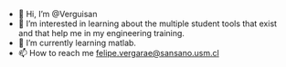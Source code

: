 - 👋 Hi, I’m @Verguisan
- 👀 I’m interested in learning about the multiple student tools that exist and that help me in my engineering training.
- 🌱 I’m currently learning matlab.
- 📫 How to reach me felipe.vergarae@sansano.usm.cl

<!---
Verguisan/Verguisan is a ✨ special ✨ repository because its `README.md` (this file) appears on your GitHub profile.
You can click the Preview link to take a look at your changes.
--->
